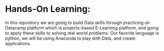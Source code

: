 Hands-On Learning:
==================
In this repository we are going to build Data skills through practicing on Datacamp platform which is projects-based E-Learning platform, and going to apply these skills to solving real world problems.
Our favorite language is python, we will be using Anaconda to play with Data, and create applications.
